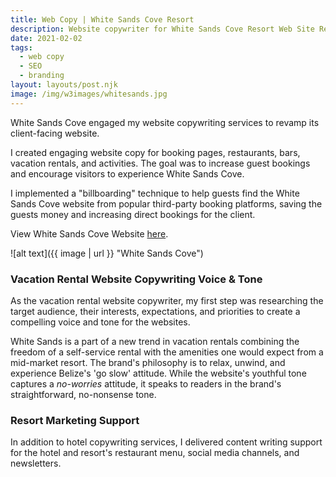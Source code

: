 ```yaml
---
title: Web Copy | White Sands Cove Resort
description: Website copywriter for White Sands Cove Resort Web Site Redesign
date: 2021-02-02
tags:
  - web copy
  - SEO
  - branding
layout: layouts/post.njk
image: /img/w3images/whitesands.jpg
---
```

White Sands Cove engaged my website copywriting services to revamp its client-facing website.

I created engaging website copy for booking pages, restaurants, bars, vacation rentals, and activities. The goal was to increase guest bookings and encourage visitors to experience White Sands Cove.

I implemented a "billboarding" technique to help guests find the White Sands Cove website from popular third-party booking platforms, saving the guests money and increasing direct bookings for the client.

View White Sands Cove Website [here](https://www.whitesandscove.com/).

![alt text]({{ image | url }} "White Sands Cove")

### Vacation Rental Website Copywriting Voice & Tone

As the vacation rental website copywriter, my first step was researching the target audience, their interests, expectations, and priorities to create a compelling voice and tone for the websites.

White Sands is a part of a new trend in vacation rentals combining the freedom of a self-service rental with the amenities one would expect from a mid-market resort. The brand's philosophy is to relax, unwind, and experience Belize's 'go slow' attitude. While the website's youthful tone captures a *no-worries* attitude, it speaks to readers in the brand's straightforward, no-nonsense tone.

### Resort Marketing Support

In addition to hotel copywriting services, I delivered content writing support for the hotel and resort's restaurant menu, social media channels, and newsletters.

